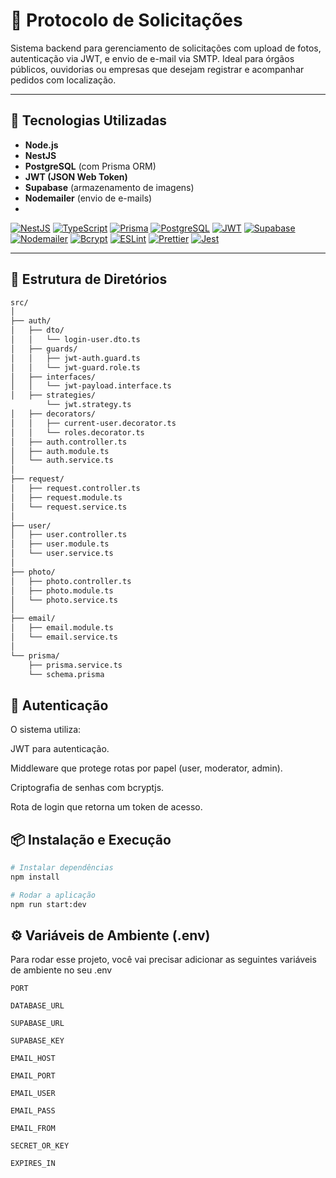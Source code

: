# 📌 Protocolo de Solicitações

Sistema backend para gerenciamento de solicitações com upload de fotos, autenticação via JWT, e envio de e-mail via SMTP. Ideal para órgãos públicos, ouvidorias ou empresas que desejam registrar e acompanhar pedidos com localização.

---

## 🚀 Tecnologias Utilizadas

- **Node.js**
- **NestJS**
- **PostgreSQL** (com Prisma ORM)
- **JWT (JSON Web Token)**
- **Supabase** (armazenamento de imagens)
- **Nodemailer** (envio de e-mails)
- 
[![NestJS](https://img.shields.io/badge/NestJS-e0234e?logo=nestjs&logoColor=white)](https://nestjs.com/) [![TypeScript](https://img.shields.io/badge/TypeScript-3178c6?logo=typescript&logoColor=white)](https://www.typescriptlang.org/) [![Prisma](https://img.shields.io/badge/Prisma-2D3748?logo=prisma&logoColor=white)](https://www.prisma.io/) [![PostgreSQL](https://img.shields.io/badge/PostgreSQL-316192?logo=postgresql&logoColor=white)](https://www.postgresql.org/) [![JWT](https://img.shields.io/badge/JWT-000000?logo=JSON%20web%20tokens&logoColor=white)](https://jwt.io/) [![Supabase](https://img.shields.io/badge/Supabase-3ECF8E?logo=supabase&logoColor=white)](https://supabase.com/) [![Nodemailer](https://img.shields.io/badge/Nodemailer-D14836?logo=nodemailer&logoColor=white)](https://nodemailer.com/) [![Bcrypt](https://img.shields.io/badge/Bcrypt-5C3A21?logo=bcrypt&logoColor=white)](https://github.com/kelektiv/node.bcrypt.js) [![ESLint](https://img.shields.io/badge/ESLint-4B32C3?logo=eslint&logoColor=white)](https://eslint.org/) [![Prettier](https://img.shields.io/badge/Prettier-F7B93E?logo=prettier&logoColor=white)](https://prettier.io/) [![Jest](https://img.shields.io/badge/Jest-C21325?logo=jest&logoColor=white)](https://jestjs.io/) 


---

## 📁 Estrutura de Diretórios

```bash
src/
│
├── auth/
│   ├── dto/
│   │   └── login-user.dto.ts
│   ├── guards/
│   │   ├── jwt-auth.guard.ts
│   │   └── jwt-guard.role.ts
│   ├── interfaces/
│   │   └── jwt-payload.interface.ts
│   ├── strategies/
        └── jwt.strategy.ts
│   ├── decorators/
│   │   ├── current-user.decorator.ts
│   │   └── roles.decorator.ts
│   ├── auth.controller.ts
│   ├── auth.module.ts
│   └── auth.service.ts
│
├── request/
│   ├── request.controller.ts
│   ├── request.module.ts
│   └── request.service.ts
│
├── user/
│   ├── user.controller.ts
│   ├── user.module.ts
│   └── user.service.ts
│
├── photo/
│   ├── photo.controller.ts
│   ├── photo.module.ts
│   └── photo.service.ts
│
├── email/
│   ├── email.module.ts
│   └── email.service.ts
│
└── prisma/
    ├── prisma.service.ts
    └── schema.prisma
```

## 🔐 Autenticação
O sistema utiliza:

JWT para autenticação.

Middleware que protege rotas por papel (user, moderator, admin).

Criptografia de senhas com bcryptjs.

Rota de login que retorna um token de acesso.

## 📦 Instalação e Execução

```bash
# Instalar dependências
npm install

# Rodar a aplicação
npm run start:dev
```
## ⚙️ Variáveis de Ambiente (.env)

Para rodar esse projeto, você vai precisar adicionar as seguintes variáveis de ambiente no seu .env

`PORT`

`DATABASE_URL`

`SUPABASE_URL`

`SUPABASE_KEY`

`EMAIL_HOST`

`EMAIL_PORT`

`EMAIL_USER`

`EMAIL_PASS`

`EMAIL_FROM`

`SECRET_OR_KEY`

`EXPIRES_IN`
